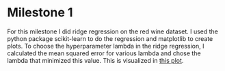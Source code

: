 # Milestone 1
For this milestone I did ridge regression on the red wine dataset. I used the python package scikit-learn to do the regression and matplotlib to create plots. To choose the hyperparameter lambda in the ridge regression, I calculated the mean squared error for various lambda and chose the lambda that minimized this value. This is visualized in [this plot](https://raw.githubusercontent.com/vulich/517ApplicationProject/master/milestone_1/Plots/hyperparameter_selection.png).